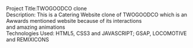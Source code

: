 Project Title:TWOGOODCO clone
<br>
Description: This is a Catering Website clone of TWOGOODCO which is an Awwards mentioned website because of its interactions  
             and amazing animations 
             <br>
Technologies Used: HTML5, CSS3 and JAVASCRIPT;
                   GSAP, LOCOMOTIVE and REMIXICONS 
